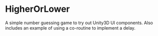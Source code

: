 # HigherOrLower
A simple number guessing game to try out Unity3D UI components. Also includes an example of using a co-routine to implement a delay.
